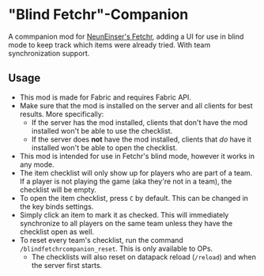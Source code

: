 # "Blind Fetchr"-Companion

A commpanion mod for [NeunEinser's Fetchr](https://github.com/NeunEinser/bingo/), adding a UI for use in blind mode to keep track which items were already tried. With team synchronization support.

## Usage

- This mod is made for Fabric and requires Fabric API.
- Make sure that the mod is installed on the server and all clients for best results. More specifically:
	- If the server has the mod installed, clients that don't have the mod installed won't be able to use the checklist.
	- If the server does **not** have the mod installed, clients that *do* have it installed won't be able to open the checklist.
- This mod is intended for use in Fetchr's blind mode, however it works in any mode.
- The item checklist will only show up for players who are part of a team. If a player is not playing the game (aka they're not in a team), the checklist will be empty.
- To open the item checklist, press `C` by default. This can be changed in the key binds settings.
- Simply click an item to mark it as checked. This will immediately synchronize to all players on the same team unless they have the checklist open as well.
- To reset every team's checklist, run the command `/blindfetchrcompanion_reset`. This is only available to OPs.
	- The checklists will also reset on datapack reload (`/reload`) and when the server first starts.